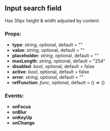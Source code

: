 ## **Input search field**

Has 30px height & width adjusted by content.

### Props:

- **type**: _string_, optional, default = ""
- **value**: _string_, optional, default = ""
- **placeholder**: _string_, optional, default = ""
- **maxLength**: _string_, optional, default = "254"
- **disabled**: _bool_, optional, default = false
- **active**: _bool_, optional, default = false
- **error**: _string_, optional, default = ""
- **refFunction**: _func_, optional, default = () => {}

### Events:

- **onFocus**
- **onBlur**
- **onKeyUp**
- **onChange**
